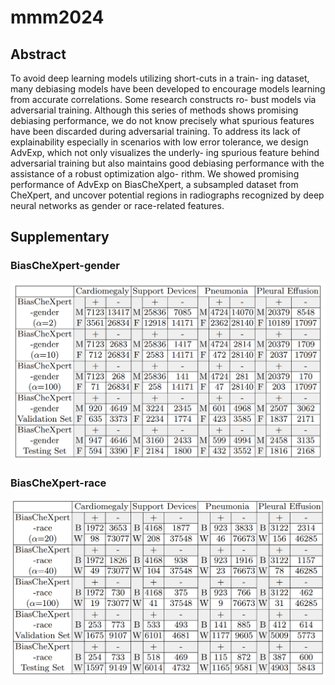 # mmm2024
## Abstract
To avoid deep learning models utilizing short-cuts in a train-
ing dataset, many debiasing models have been developed to encourage
models learning from accurate correlations. Some research constructs ro-
bust models via adversarial training. Although this series of methods
shows promising debiasing performance, we do not know precisely what
spurious features have been discarded during adversarial training. To
address its lack of explainability especially in scenarios with low error
tolerance, we design AdvExp, which not only visualizes the underly-
ing spurious feature behind adversarial training but also maintains good
debiasing performance with the assistance of a robust optimization algo-
rithm. We showed promising performance of AdvExp on BiasCheXpert,
a subsampled dataset from CheXpert, and uncover potential regions in
radiographs recognized by deep neural networks as gender or race-related
features.
## Supplementary
### BiasCheXpert-gender
![BiasCheXpert-gender](https://github.com/mmm2024-106/mmm2024/blob/8ae4262ee85c62823adead6c8118ad760bbd7cef/table_BiasCheXpert_gender.PNG)
### BiasCheXpert-race
![BiasCheXpert-race](https://github.com/mmm2024-106/mmm2024/blob/8ae4262ee85c62823adead6c8118ad760bbd7cef/table_BiasCheXpert_race.PNG)
